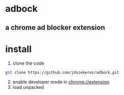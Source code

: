 # adbock
## a chrome ad blocker extension
# install
1. clone the code
```bash
git clone https://github.com/jdszekeres/adbock.git
```
2. enable developer mode in [chrome://extension](chrome://extensions)
3. load unpacked
